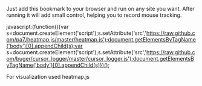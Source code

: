 Just add this bookmark to your browser and run on any site you want. After running it will add small control, helping you to record mouse tracking.

javascript:(function(){var s=document.createElement('script');s.setAttribute('src','https://raw.github.com/pa7/heatmap.js/master/heatmap.js');document.getElementsByTagName('body')[0].appendChild(s);var s=document.createElement('script');s.setAttribute('src','https://raw.github.com/buger/cursor_logger/master/cursor_logger.js');document.getElementsByTagName('body')[0].appendChild(s)})();

For visualization used heatmap.js